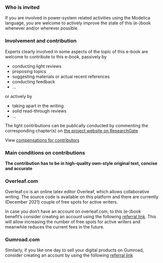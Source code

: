 ### Who is invited 

If you are involved in power-system related activities using the Modelica language, you are welcome to actively improve 
the state of this (e-)book whenever and/or wherever possible. 

### Involvement and contribution

Experts clearly involved in some aspects of the topic of this e-book are welcome to contribute to this e-book, passively by 
- conducting light reviews
- proposing topics
- suggesting materials or actual recent references 
- conducting feedback 
- ... 

or actively by 
- taking apart in the writing 
- solid read-through reviews 
- ...  

The light contributions can be publically conducted by commenting the corresponding chapter(s) on [the project website on ResearchGate](https://www.researchgate.net/project/Book-Modelica-By-Application-Power-Systems)

View [compensations for contributors](https://github.com/Mathemodica/ModelicaPowerSystemBook/edit/main/Compensation.md)

### Main conditions on contributions 

**The contribution has to be in high-quality own-style original text, concise and accurate** 


### Overleaf.com

Overleaf.co is an online latex editor Overleaf, which allows collaborative writing. The source code is available on this platform and there are currently (December 2021) couple of free spots for active writers. 

In case you don’t have an account on overleaf.com, to this (e-)book benefit’s consider creating an account using the following [referral 
link](https://www.overleaf.com?r=e7d83309&rm=d&rs=b). 
This will allow increasing the number of free spots for active writers and meanwhile reduces the current fees in the future. 

### Gumroad.com

Similarly, if you like one day to sell your digital products on Gumroad, consider creating an account by using the following 
[referral link](https://app.gumroad.com/signup?referrer=mathemodica) 

